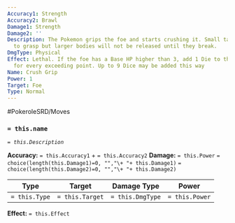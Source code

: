 ```yaml
---
Accuracy1: Strength
Accuracy2: Brawl
Damage1: Strength
Damage2: ''
Description: The Pokemon grips the foe and starts crushing it. Small targets are difficult
  to grasp but larger bodies will not be released until they break.
DmgType: Physical
Effect: Lethal. If the foe has a Base HP higher than 3, add 1 Die to the Damage pool
  for every exceeding point. Up to 9 Dice may be added this way
Name: Crush Grip
Power: 1
Target: Foe
Type: Normal
---
```


#PokeroleSRD/Moves

### `= this.name` 
*`= this.Description`*

**Accuracy:** `= this.Accuracy1` + `= this.Accuracy2`
**Damage:** `= this.Power` `= choice(length(this.Damage1)=0, "","\+ "+ this.Damage1)` `= choice(length(this.Damage2)=0, "","\+ "+ this.Damage2)`

| Type          | Target          | Damage Type          | Power          |
| ------------- | --------------- | ---------------- | -------------- |
| `= this.Type` | `= this.Target` | `= this.DmgType` | `= this.Power` | 

**Effect:** `= this.Effect`